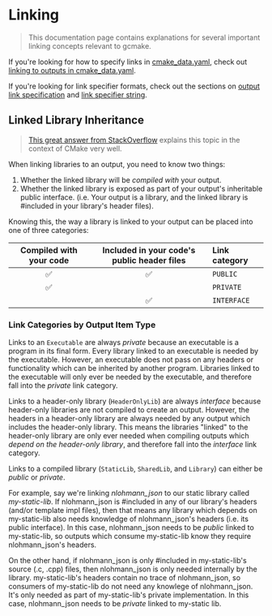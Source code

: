 # Linking

> This documentation page contains explanations for several important linking concepts relevant to gcmake.

If you're looking for how to specify links in [cmake_data.yaml](cmake_data.md), check out
[linking to outputs in cmake_data.yaml](cmake_data.md#output-link).

If you're looking for link specifier formats, check out the sections on
[output link specification](cmake_data.md#linksection) and
[link specifier string](cmake_data.md#link-specifier-string).

## Linked Library Inheritance

> [This great answer from StackOverflow](https://stackoverflow.com/questions/26037954/cmake-target-link-libraries-interface-dependencies)
> explains this topic in the context of CMake very well.

When linking libraries to an output, you need to know two things:

1. Whether the linked library will be *compiled with* your output.
2. Whether the linked library is exposed as part of your output's inheritable public interface.
    (i.e. Your output is a library, and the linked library is #included in your library's header files).

Knowing this, the way a library is linked to your output can be placed into one of three categories:

| Compiled with your code | Included in your code's public header files | Link category |
| :---------------------: | :-----------------------------------------: | :------------ |
| ✅                     | ✅                                          | `PUBLIC`      |
| ✅                     |                                             | `PRIVATE`     |
|                         | ✅                                         | `INTERFACE`   |

### Link Categories by Output Item Type

Links to an `Executable` are always *private* because an executable is a program in its final form.
Every library linked to an executable is needed by the executable. However, an executable does not pass
on any headers or functionality which can be inherited by another program. Libraries linked to the
executable will only ever be needed by the executable, and therefore fall into the *private* link category.

Links to a header-only library (`HeaderOnlyLib`) are always *interface* because header-only libraries are
not compiled to create an output. However, the headers in a header-only library are always needed
by any output which includes the header-only library. This means the libraries "linked" to the
header-only library are only ever needed when compiling outputs which *depend on the header-only library*,
and therefore fall into the *interface* link category.

Links to a compiled library (`StaticLib`, `SharedLib`, and `Library`) can either be *public* or *private*.

For example, say we're linking *nlohmann_json* to our static library called *my-static-lib*. If
nlohmann_json is #included in any of our library's headers (and/or template impl files), then that means
any library which depends on my-static-lib also needs knowledge of nlohmann_json's headers (i.e. its
public interface). In this case, nlohmann_json needs to be *public* linked to my-static-lib, so
outputs which consume my-static-lib know they require nlohmann_json's headers.

On the other hand, if nlohmann_json is only #included in my-static-lib's source (.c, .cpp) files, then
nlohmann_json is only needed internally by the library. my-static-lib's headers contain no trace of
nlohmann_json, so consumers of my-static-lib do not need any knowlege of nlohmann_json. It's only
needed as part of my-static-lib's private implementation. In this case, nlohmann_json needs to be
*private* linked to my-static lib.
